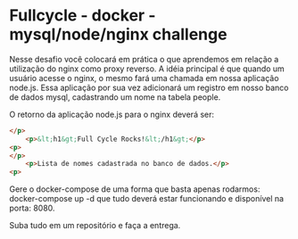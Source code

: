 # Fullcycle - docker - mysql/node/nginx challenge

Nesse desafio você colocará em prática o que aprendemos em relação a utilização do nginx como proxy reverso. A idéia principal é que quando um usuário acesse o nginx, o mesmo fará uma chamada em nossa aplicação node.js. Essa aplicação por sua vez adicionará um registro em nosso banco de dados mysql, cadastrando um nome na tabela people.

O retorno da aplicação node.js para o nginx deverá ser:

```html
</p>
    <p>&lt;h1&gt;Full Cycle Rocks!&lt;/h1&gt;</p>
<p> 
</p>
    <p>Lista de nomes cadastrada no banco de dados.</p>
<p> 
```

Gere o docker-compose de uma forma que basta apenas rodarmos: docker-compose up -d que tudo deverá estar funcionando e disponível na porta: 8080.

Suba tudo em um repositório e faça a entrega.